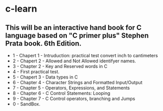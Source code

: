 # c-learn
## This will be an interactive hand book for C language based on "C primer plus" Stephen Prata book. 6th Edition.

* 1 - Chapert 1 - Intruduction: practical test convert inch to cantimeters
* 2 - Chapert 2 - Allowed and Not Allowed identifyer names.
* 3 - Chapter 2 - Key and Reserved words in C
* 4 - First practical test.
* 5 - Chapert 3 - Data types in C
* 6 - Chapter 4 - Character Strings and Formatted Input/Output
* 7 - Chapter 5 - Operators, Expressions, and Statements
* 8 - Chapter 6 - C Control Statements: Looping
* 9 - Chapter 7 - C Control operators, branching and Jumps
* 0 - SandBox.
